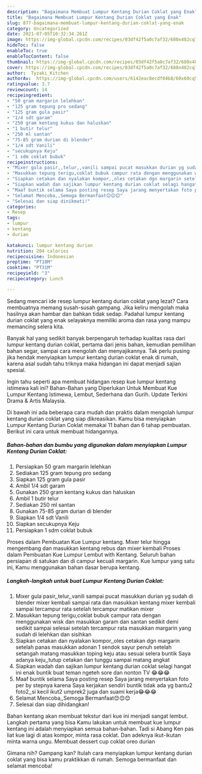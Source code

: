 ```yaml
---
description: "Bagaimana Membuat Lumpur Kentang Durian Coklat yang Enak"
title: "Bagaimana Membuat Lumpur Kentang Durian Coklat yang Enak"
slug: 877-bagaimana-membuat-lumpur-kentang-durian-coklat-yang-enak
category: Uncategorized
date: 2021-07-05T10:32:34.261Z
image: https://img-global.cpcdn.com/recipes/03df42f5a0c7af32/680x482cq70/lumpur-kentang-durian-coklat-foto-resep-utama.jpg
hideToc: false
enableToc: true
enableTocContent: false
thumbnail: https://img-global.cpcdn.com/recipes/03df42f5a0c7af32/680x482cq70/lumpur-kentang-durian-coklat-foto-resep-utama.jpg
cover: https://img-global.cpcdn.com/recipes/03df42f5a0c7af32/680x482cq70/lumpur-kentang-durian-coklat-foto-resep-utama.jpg
author:  Tyzaki_Kitchen
authorAv:  https://img-global.cpcdn.com/users/6142eac8ecdf04b8/60x60cq50/avatar.jpg
ratingvalue: 3.7
reviewcount: 14
recipeingredient:
- "50 gram margarin lelehkan"
- "125 gram tepung pro sedang"
- "125 gram gula pasir"
- "1/4 sdt garam"
- "250 gram kentang kukus dan haluskan"
- "1 butir telur"
- "250 ml santan"
- "75-85 gram durian di blender"
- "1/4 sdt Vanili"
- "secukupnya Keju"
- "1 sdm coklat bubuk"
recipeinstructions:
- "Mixer gula pasir,,telur,,vanili sampai pucat masukkan durian yg sudah di blender mixer kembali sampai rata dan masukkan kentang mixer kembali sampai tercampur rata setelah tercampur matikan mixer"
- "Masukkan tepung terigu,coklat bubuk campur rata dengan menggunakan wisk dan masukkan garam dan santan sedikit demi sedikit sampai selesai setelah tercampur rata masukkan margarin yang sudah di lelehkan dan sisihkan"
- "Siapkan cetakan dan nyalakan kompor,,oles cetakan dgn margarin setelah panas masukkan adonan 1 sendok sayur penuh setelah setangah matang masukkan toping keju atau sesuai selera buntik Saya adanya keju,,tutup cetakan dan tunggu sampai matang angkat"
- "Siapkan wadah dan sajikan lumpur kentang durian coklat selagi hangat ini enak buntik buat teman ngeteh sore dan nonton TV 😂😂😂"
- "Maaf buntik selama Saya posting resep Saya jarang menyertakan foto per by stepnya karena Saya kerjakan sendiri buntik tidak ada yg bantu2 foto2,,si kecil ikut2 umprek2 juga dan suami kerja😂😂😂"
- "Selamat Mencoba,,Semoga Bermanfaat😊😊😊"
- "Selesai dan siap dinikmati!"
categories:
- Resep
tags:
- lumpur
- kentang
- durian

katakunci: lumpur kentang durian 
nutrition: 204 calories
recipecuisine: Indonesian
preptime: "PT18M"
cooktime: "PT31M"
recipeyield: "3"
recipecategory: Lunch

---
```



Sedang mencari ide resep lumpur kentang durian coklat yang lezat? Cara membuatnya memang susah-susah gampang. Jika keliru mengolah maka hasilnya akan hambar dan bahkan tidak sedap. Padahal lumpur kentang durian coklat yang enak selayaknya memiliki aroma dan rasa yang mampu memancing selera kita.


Banyak hal yang sedikit banyak berpengaruh terhadap kualitas rasa dari lumpur kentang durian coklat, pertama dari jenis bahan, kemudian pemilihan bahan segar, sampai cara mengolah dan menyajikannya. Tak perlu pusing jika hendak menyiapkan lumpur kentang durian coklat enak di rumah, karena asal sudah tahu triknya maka hidangan ini dapat menjadi sajian spesial.

Ingin tahu seperti apa membuat hidangan resep kue lumpur kentang istimewa kali ini? Bahan-Bahan yang Diperlukan Untuk Membuat Kue Lumpur Kentang Istimewa, Lembut, Sederhana dan Gurih. Update Terkini Drama &amp; Artis Malaysia.


Di bawah ini ada beberapa cara mudah dan praktis dalam mengolah lumpur kentang durian coklat yang siap dikreasikan. Kamu bisa menyiapkan Lumpur Kentang Durian Coklat memakai 11 bahan dan 6 tahap pembuatan. Berikut ini cara untuk membuat hidangannya.

<!--inarticleads1-->

##### Bahan-bahan dan bumbu yang digunakan dalam menyiapkan Lumpur Kentang Durian Coklat:

1. Persiapkan 50 gram margarin lelehkan
1. Sediakan 125 gram tepung pro sedang
1. Siapkan 125 gram gula pasir
1. Ambil 1/4 sdt garam
1. Gunakan 250 gram kentang kukus dan haluskan
1. Ambil 1 butir telur
1. Sediakan 250 ml santan
1. Gunakan 75-85 gram durian di blender
1. Siapkan 1/4 sdt Vanili
1. Siapkan secukupnya Keju
1. Persiapkan 1 sdm coklat bubuk


Proses dalam Pembuatan Kue Lumpur kentang. Mixer telur hingga mengembang dan masukkan kentang rebus dan mixer kembali Proses dalam Pembuatan Kue Lumpur Lembut with Kentang. Seluruh bahan persiapan di satukan dan di campur kecuali margarin. Kue lumpur yang satu ini, Kamu menggunakan bahan dasar berupa kentang. 

<!--inarticleads2-->

##### Langkah-langkah untuk buat Lumpur Kentang Durian Coklat:

1. Mixer gula pasir,,telur,,vanili sampai pucat masukkan durian yg sudah di blender mixer kembali sampai rata dan masukkan kentang mixer kembali sampai tercampur rata setelah tercampur matikan mixer
1. Masukkan tepung terigu,coklat bubuk campur rata dengan menggunakan wisk dan masukkan garam dan santan sedikit demi sedikit sampai selesai setelah tercampur rata masukkan margarin yang sudah di lelehkan dan sisihkan
1. Siapkan cetakan dan nyalakan kompor,,oles cetakan dgn margarin setelah panas masukkan adonan 1 sendok sayur penuh setelah setangah matang masukkan toping keju atau sesuai selera buntik Saya adanya keju,,tutup cetakan dan tunggu sampai matang angkat
1. Siapkan wadah dan sajikan lumpur kentang durian coklat selagi hangat ini enak buntik buat teman ngeteh sore dan nonton TV 😂😂😂
1. Maaf buntik selama Saya posting resep Saya jarang menyertakan foto per by stepnya karena Saya kerjakan sendiri buntik tidak ada yg bantu2 foto2,,si kecil ikut2 umprek2 juga dan suami kerja😂😂😂
1. Selamat Mencoba,,Semoga Bermanfaat😊😊😊
1. Selesai dan siap dihidangkan!

Bahan kentang akan membuat tekstur dari kue ini menjadi sangat lembut. Langkah pertama yang bisa Kamu lakukan untuk membuat kue lumpur kentang ini adalah menyiapkan semua bahan-bahan. Tadi si Abang Ken pas liat kue lagi di atas kompor, minta rasa coklat. Dan adeknya ikut-ikutan minta warna ungu. Membuat dessert cup coklat oreo durian 

Gimana nih? Gampang kan? Itulah cara menyiapkan lumpur kentang durian coklat yang bisa kamu praktikkan di rumah. Semoga bermanfaat dan selamat mencoba!
